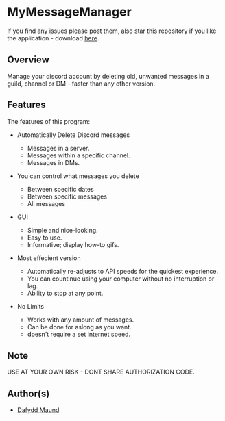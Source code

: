 # MyMessageManager
If you find any issues please post them, also star this repository if you like the application - download [here](https://github.com/Stryzhh/Discord-MyMessageManager/releases).

## Overview
Manage your discord account by deleting old, unwanted messages in a guild, channel or DM - faster than any other version.

## Features

The features of this program:

* Automatically Delete Discord messages
  * Messages in a server.
  * Messages within a specific channel.
  * Messages in DMs.

* You can control what messages you delete
  * Between specific dates
  * Between specific messages
  * All messages

* GUI
  * Simple and nice-looking.
  * Easy to use.
  * Informative; display how-to gifs.

* Most effecient version
  * Automatically re-adjusts to API speeds for the quickest experience.
  * You can countinue using your computer without no interruption or lag.
  * Ability to stop at any point.

* No Limits
  * Works with any amount of messages.
  * Can be done for aslong as you want.
  * doesn't require a set internet speed.

## Note
USE AT YOUR OWN RISK - DONT SHARE AUTHORIZATION CODE.

## Author(s)
* [Dafydd Maund](https://github.com/Stryzhh)
